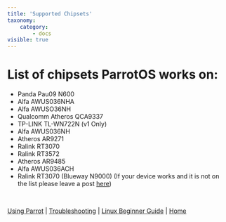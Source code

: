 ```yaml
---
title: 'Supported Chipsets'
taxonomy:
    category:
        - docs
visible: true
---
```

# List of chipsets ParrotOS works on:

- Panda Pau09 N600
- Alfa AWUS036NHA
- Alfa AWUSO36NH
- Qualcomm Atheros QCA9337  
- TP-LINK TL-WN722N (v1 Only) 
- Alfa AWUS036NH
- Atheros AR9271
- Ralink RT3070
- Ralink RT3572
- Atheros AR9485
- Alfa AWUS036ACH  
- Ralink RT3070 (Blueway N9000)
(If your device works and it is not on the list please leave a post [here](https://community.parrotsec.org/))


&nbsp;

[Using Parrot](https://docs.parrot.sh/info/start/) | [Troubleshooting](https://docs.parrot.sh/trbl/start/) | [Linux Beginner Guide](https://docs.parrot.sh/library/lbg-basics/) | [Home](https://docs.parrot.sh/)